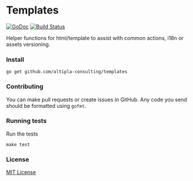
# Templates

[![GoDoc](https://godoc.org/github.com/altipla-consulting/templates?status.svg)](https://godoc.org/github.com/altipla-consulting/templates)
[![Build Status](https://travis-ci.org/altipla-consulting/templates.svg?branch=master)](https://travis-ci.org/altipla-consulting/templates)

Helper functions for html/template to assist with common actions, i18n or assets versioning.


### Install

```shell
go get github.com/altipla-consulting/templates
```


### Contributing

You can make pull requests or create issues in GitHub. Any code you send should be formatted using `gofmt`.


### Running tests

Run the tests

```shell
make test
```


### License

[MIT License](LICENSE)
